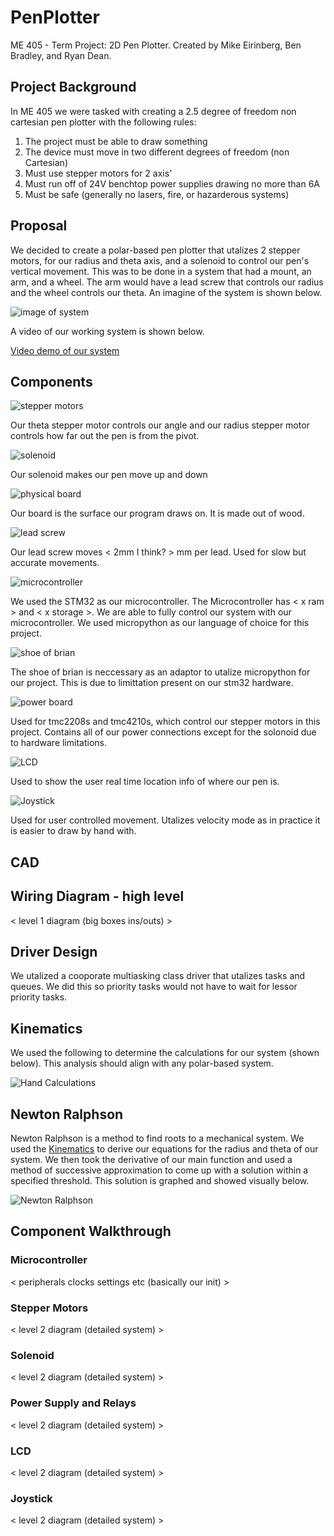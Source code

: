 # PenPlotter
ME 405 - Term Project: 2D Pen Plotter. Created by Mike Eirinberg, Ben Bradley, and Ryan Dean.

## Project Background

In ME 405 we were tasked with creating a 2.5 degree of freedom non cartesian pen plotter with the following rules:

1. The project must be able to draw something
2. The device must move in two different degrees of freedom (non Cartesian)
3. Must use stepper motors for 2 axis'
4. Must run off of 24V benchtop power supplies drawing no more than 6A
5. Must be safe (generally no lasers, fire, or hazarderous systems)

## Proposal

We decided to create a polar-based pen plotter that utalizes 2 stepper motors, for our radius and theta axis, and a solenoid to control our pen's vertical movement. This was to be done in a system that had a mount, an arm, and a wheel. The arm would have a lead screw that controls our radius and the wheel controls our theta. An imagine of the system is shown below.

![image of system](images/image_of_system.png)

A video of our working system is shown below.

[Video demo of our system](youtube.com)

## Components

![stepper motors](images/Motors.png)

Our theta stepper motor controls our angle and our radius stepper motor controls how far out the pen is from the pivot.

![solenoid](images/Solenoid.png)

Our solenoid makes our pen move up and down

![physical board](images/Physical_Board.png)

Our board is the surface our program draws on. It is made out of wood.

![lead screw](images/Lead_Screw.png)

Our lead screw moves < 2mm I think? > mm per lead. Used for slow but accurate movements.

![microcontroller](images/STM32.png)

We used the STM32 as our microcontroller. The Microcontroller has < x ram > and < x storage >. We are able to fully control our system with our microcontroller. We used micropython as our language of choice for this project.

![shoe of brian](images/Shoe_Of_Brian.png) 

The shoe of brian is neccessary as an adaptor to utalize micropython for our project. This is due to limittation present on our stm32 hardware. 

![power board](images/Power_Board.png)

Used for tmc2208s and tmc4210s, which control our stepper motors in this project. Contains all of our power connections except for the solonoid due to hardware limitations. 

![LCD](images/LCD.png)

Used to show the user real time location info of where our pen is.

![Joystick](images/Joy_Stick.png)

Used for user controlled movement. Utalizes velocity mode as in practice it is easier to draw by hand with.

## CAD

## Wiring Diagram - high level

< level 1 diagram (big boxes ins/outs) >

## Driver Design

We utalized a cooporate multiasking class driver that utalizes tasks and queues. We did this so priority tasks would not have to wait for lessor priority tasks.

## Kinematics

We used the following to determine the calculations for our system (shown below). This analysis should align with any polar-based system. 

![Hand Calculations](images/hand_calcs.jpg)

## Newton Ralphson

Newton Ralphson is a method to find roots to a mechanical system. We used the [Kinematics](##Kinematics) to derive our equations for the radius and theta of our system. We then took the derivative of our main function and used a method of successive approximation to come up with a solution within a specified threshold. This solution is graphed and showed visually below.

![Newton Ralphson](images/Newton_Ralphson.gif)

## Component Walkthrough

### Microcontroller

< peripherals clocks settings etc (basically our init) >

### Stepper Motors

< level 2 diagram (detailed system) >

### Solenoid

< level 2 diagram (detailed system) >

### Power Supply and Relays

< level 2 diagram (detailed system) >

### LCD

< level 2 diagram (detailed system) >

### Joystick

< level 2 diagram (detailed system) >
